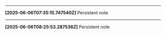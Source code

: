 

---

**[2025-06-06T07:35:15.747540Z]**
Persistent note

---

**[2025-06-06T08:25:53.287536Z]**
Persistent note